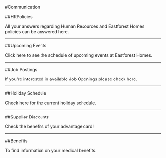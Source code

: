 #Communication


##HRPolicies

All your answers regarding Human Resources and Eastforest Homes policies can be answered here.

---

##Upcoming Events

Click here to see the schedule of upcoming events at Eastforest Homes.

---

##Job Postings

If you're interested in available Job Openings please check here.

---

##Holiday Schedule

Check here for the current holiday schedule.

---

##Supplier Discounts

Check the benefits of your advantage card!

---

##Benefits

To find information on your medical benefits.

